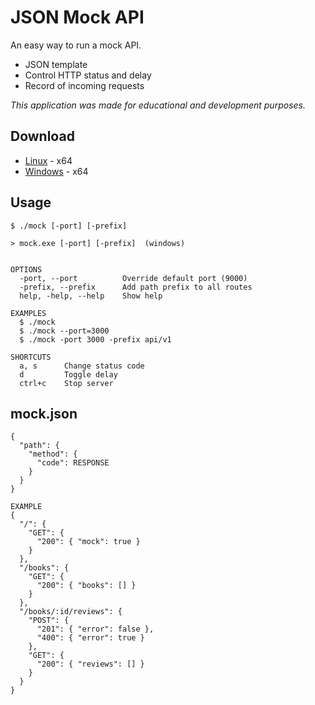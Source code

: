 # JSON Mock API
An easy way to run a mock API.
* JSON template
* Control HTTP status and delay
* Record of incoming requests
  
*This application was made for educational and development purposes.*
## Download
* [Linux](https://github.com/ffcoelho/json-mock-api/tree/main/zip/linux.zip) - x64
* [Windows](https://github.com/ffcoelho/json-mock-api/tree/main/zip/windows.zip) - x64

## Usage
```
$ ./mock [-port] [-prefix]

> mock.exe [-port] [-prefix]  (windows)


OPTIONS
  -port, --port          Override default port (9000)
  -prefix, --prefix      Add path prefix to all routes
  help, -help, --help    Show help

EXAMPLES
  $ ./mock
  $ ./mock --port=3000
  $ ./mock -port 3000 -prefix api/v1

SHORTCUTS
  a, s      Change status code
  d         Toggle delay
  ctrl+c    Stop server
```
## mock.json
```
{
  "path": {
    "method": {
      "code": RESPONSE
    }
  }
}

EXAMPLE
{
  "/": {
    "GET": {
      "200": { "mock": true }
    }
  },
  "/books": {
    "GET": {
      "200": { "books": [] }
    }
  },
  "/books/:id/reviews": {
    "POST": {
      "201": { "error": false },
      "400": { "error": true }
    },
    "GET": {
      "200": { "reviews": [] }
    }
  }
}
```
